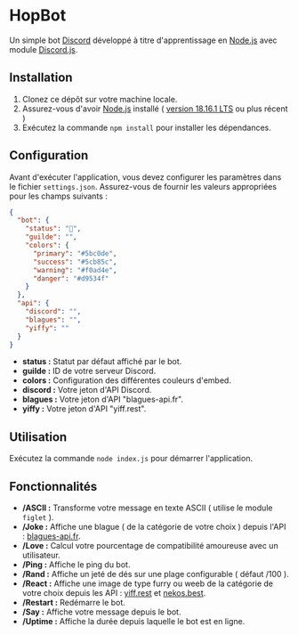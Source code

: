 # HopBot

Un simple bot [Discord](https://discord.com) développé à titre d'apprentissage en [Node.js](https://nodejs.org) avec module [Discord.js](https://discord.js.org).

## Installation

1. Clonez ce dépôt sur votre machine locale.
2. Assurez-vous d'avoir [Node.js](https://nodejs.org) installé ( [version 18.16.1 LTS](https://nodejs.org) ou plus récent )
3. Exécutez la commande `npm install` pour installer les dépendances.

## Configuration

Avant d'exécuter l'application, vous devez configurer les paramètres dans le fichier `settings.json`. Assurez-vous de fournir les valeurs appropriées pour les champs suivants :
```json
{
  "bot": {
    "status": "🥕",
    "guilde": "",
    "colors": {
      "primary": "#5bc0de",
      "success": "#5cb85c",
      "warning": "#f0ad4e",
      "danger": "#d9534f"
    }
  },
  "api": {
    "discord": "",
    "blagues": "",
    "yiffy": ""
  }
}
```

- **status :** Statut par défaut affiché par le bot.
- **guilde :** ID de votre serveur Discord.
- **colors :** Configuration des différentes couleurs d'embed.
- **discord :** Votre jeton d'API Discord.
- **blagues :** Votre jeton d'API "blagues-api.fr".
- **yiffy :** Votre jeton d'API "yiff.rest".

## Utilisation

Exécutez la commande `node index.js` pour démarrer l'application.  

## Fonctionnalités

 - **/ASCII :** Transforme votre message en texte ASCII ( utilise le module `figlet` ).
 - **/Joke :** Affiche une blague ( de la catégorie de votre choix ) depuis l'API : [blagues-api.fr](https://www.blagues-api.fr).
 - **/Love :** Calcul votre pourcentage de compatibilité amoureuse avec un utilisateur.
 - **/Ping :** Affiche le ping du bot. 
 - **/Rand :** Affiche un jeté de dés sur une plage configurable ( défaut /100 ).
 - **/React :** Affiche une image de type furry ou weeb de la catégorie de votre choix depuis les API : [yiff.rest](https://yiff.rest/) et [nekos.best](https://nekos.best/).
 - **/Restart :** Redémarre le bot.
 - **/Say :** Affiche votre message depuis le bot.
 - **/Uptime :** Affiche la durée depuis laquelle le bot est en ligne.
